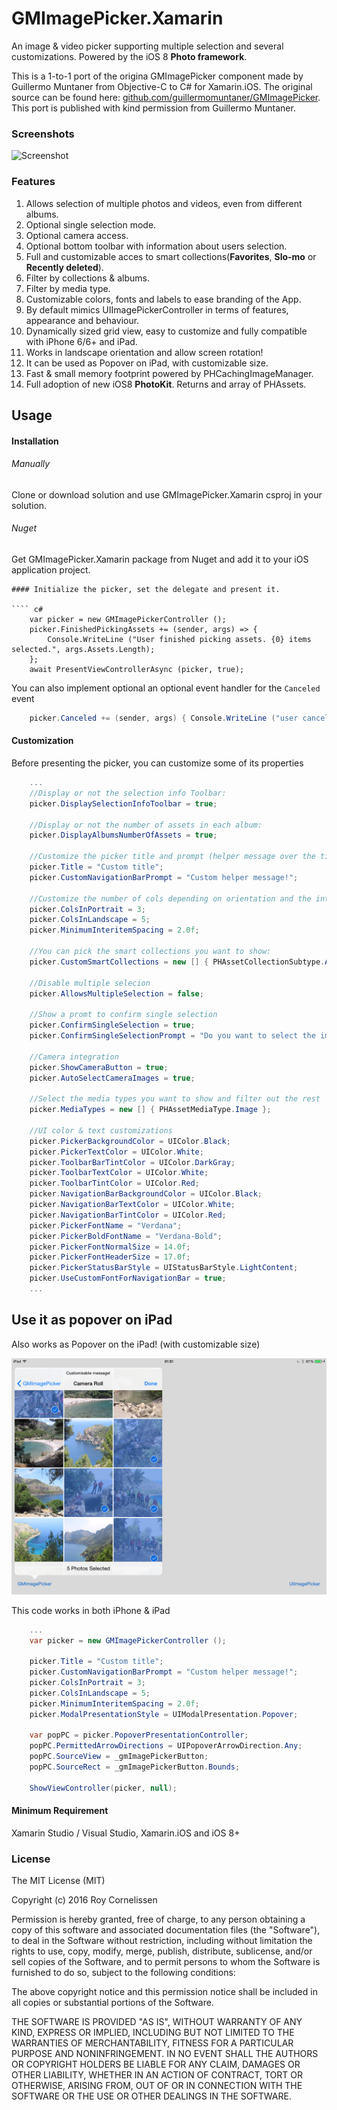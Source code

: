 GMImagePicker.Xamarin
=====================

An image & video picker supporting multiple selection and several customizations. Powered by the iOS 8 **Photo framework**.

This is a 1-to-1 port of the origina GMImagePicker component made by Guillermo Muntaner from Objective-C to C# for Xamarin.iOS.
The original source can be found here: [github.com/guillermomuntaner/GMImagePicker](https://github.com/guillermomuntaner/GMImagePicker).
This port is published with kind permission from Guillermo Muntaner.

### Screenshots

![Screenshot](GMImagePickerDemo.gif "Screenshot")  

### Features
1. Allows selection of multiple photos and videos, even from different albums.
2. Optional single selection mode.
3. Optional camera access.
4. Optional bottom toolbar with information about users selection.
5. Full and customizable acces to smart collections(**Favorites**, **Slo-mo** or **Recently deleted**). 
6. Filter by collections & albums.
7. Filter by media type.
8. Customizable colors, fonts and labels to ease branding of the App.
9. By default mimics UIImagePickerController in terms of features, appearance and behaviour.
10. Dynamically sized grid view, easy to customize and fully compatible with iPhone 6/6+ and iPad.
11. Works in landscape orientation and allow screen rotation!
12. It can be used as Popover on iPad, with customizable size.
13. Fast & small memory footprint powered by PHCachingImageManager.
14. Full adoption of new iOS8 **PhotoKit**. Returns and array of PHAssets.


## Usage

#### Installation

###### Manually 
Clone or download solution and use GMImagePicker.Xamarin csproj in your solution.

###### Nuget 
Get GMImagePicker.Xamarin package from Nuget and add it to your iOS application project.

````
#### Initialize the picker, set the delegate and present it.

```` c#
	var picker = new GMImagePickerController ();
    picker.FinishedPickingAssets += (sender, args) => { 
        Console.WriteLine ("User finished picking assets. {0} items selected.", args.Assets.Length); 
    };
    await PresentViewControllerAsync (picker, true);
````

You can also implement optional an optional event handler for the `Canceled` event
```` c#
    picker.Canceled += (sender, args) { Console.WriteLine ("user canceled picking assets"); };
````

#### Customization
Before presenting the picker, you can customize some of its properties
```` c#
    ...
    //Display or not the selection info Toolbar:
    picker.DisplaySelectionInfoToolbar = true;

    //Display or not the number of assets in each album:
    picker.DisplayAlbumsNumberOfAssets = true;
   
    //Customize the picker title and prompt (helper message over the title)
    picker.Title = "Custom title";
    picker.CustomNavigationBarPrompt = "Custom helper message!";

    //Customize the number of cols depending on orientation and the inter-item spacing
    picker.ColsInPortrait = 3;
    picker.ColsInLandscape = 5;
    picker.MinimumInteritemSpacing = 2.0f;

    //You can pick the smart collections you want to show:
    picker.CustomSmartCollections = new [] { PHAssetCollectionSubtype.AlbumRegular, PHAssetCollectionSubtype.AlbumImported };

    //Disable multiple selecion
    picker.AllowsMultipleSelection = false;

    //Show a promt to confirm single selection
    picker.ConfirmSingleSelection = true;
    picker.ConfirmSingleSelectionPrompt = "Do you want to select the image you have chosen?";
    
    //Camera integration
    picker.ShowCameraButton = true;
    picker.AutoSelectCameraImages = true;
    
    //Select the media types you want to show and filter out the rest
    picker.MediaTypes = new [] { PHAssetMediaType.Image };

    //UI color & text customizations
    picker.PickerBackgroundColor = UIColor.Black;
    picker.PickerTextColor = UIColor.White;
    picker.ToolbarBarTintColor = UIColor.DarkGray;
    picker.ToolbarTextColor = UIColor.White;
    picker.ToolbarTintColor = UIColor.Red;
    picker.NavigationBarBackgroundColor = UIColor.Black;
    picker.NavigationBarTextColor = UIColor.White;
    picker.NavigationBarTintColor = UIColor.Red;
    picker.PickerFontName = "Verdana";
    picker.PickerBoldFontName = "Verdana-Bold";
    picker.PickerFontNormalSize = 14.0f;
    picker.PickerFontHeaderSize = 17.0f;
    picker.PickerStatusBarStyle = UIStatusBarStyle.LightContent;
    picker.UseCustomFontForNavigationBar = true;
    ...
````


## Use it as popover on iPad
Also works as Popover on the iPad! (with customizable size)

![Screenshot](ipad.jpg "Screenshot")

This code works in both iPhone & iPad
```` c#
    ...
    var picker = new GMImagePickerController ();
    
    picker.Title = "Custom title";
    picker.CustomNavigationBarPrompt = "Custom helper message!";
    picker.ColsInPortrait = 3;
    picker.ColsInLandscape = 5;
    picker.MinimumInteritemSpacing = 2.0f;
    picker.ModalPresentationStyle = UIModalPresentation.Popover;
    
    var popPC = picker.PopoverPresentationController;
    popPC.PermittedArrowDirections = UIPopoverArrowDirection.Any;
    popPC.SourceView = _gmImagePickerButton;
    popPC.SourceRect = _gmImagePickerButton.Bounds;
    
    ShowViewController(picker, null);
````


#### Minimum Requirement
Xamarin Studio / Visual Studio, Xamarin.iOS and iOS 8+


### License

The MIT License (MIT)

Copyright (c) 2016 Roy Cornelissen

Permission is hereby granted, free of charge, to any person obtaining a copy
of this software and associated documentation files (the "Software"), to deal
in the Software without restriction, including without limitation the rights
to use, copy, modify, merge, publish, distribute, sublicense, and/or sell
copies of the Software, and to permit persons to whom the Software is
furnished to do so, subject to the following conditions:

The above copyright notice and this permission notice shall be included in all
copies or substantial portions of the Software.

THE SOFTWARE IS PROVIDED "AS IS", WITHOUT WARRANTY OF ANY KIND, EXPRESS OR
IMPLIED, INCLUDING BUT NOT LIMITED TO THE WARRANTIES OF MERCHANTABILITY,
FITNESS FOR A PARTICULAR PURPOSE AND NONINFRINGEMENT. IN NO EVENT SHALL THE
AUTHORS OR COPYRIGHT HOLDERS BE LIABLE FOR ANY CLAIM, DAMAGES OR OTHER
LIABILITY, WHETHER IN AN ACTION OF CONTRACT, TORT OR OTHERWISE, ARISING FROM,
OUT OF OR IN CONNECTION WITH THE SOFTWARE OR THE USE OR OTHER DEALINGS IN THE
SOFTWARE.


